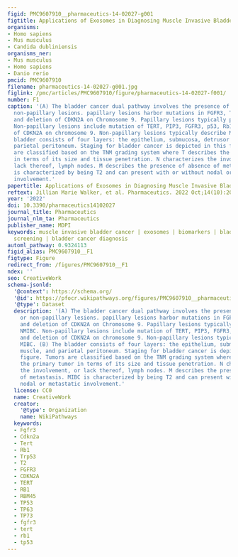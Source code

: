 ```yaml
---
figid: PMC9607910__pharmaceutics-14-02027-g001
figtitle: Applications of Exosomes in Diagnosing Muscle Invasive Bladder Cancer
organisms:
- Homo sapiens
- Mus musculus
- Candida dubliniensis
organisms_ner:
- Mus musculus
- Homo sapiens
- Danio rerio
pmcid: PMC9607910
filename: pharmaceutics-14-02027-g001.jpg
figlink: /pmc/articles/PMC9607910/figure/pharmaceutics-14-02027-f001/
number: F1
caption: '(A) The bladder cancer dual pathway involves the presence of papillary or
  non-papillary lesions. papillary lesions harbor mutations in FGFR3, TERT, PIP3,
  and deletion of CDKN2A on Chromosome 9. Papillary lesions typically present as NMIBC.
  Non-papillary lesions include mutation of TERT, PIP3, FGFR3, p53, Rb1, and deletion
  of CDKN2A on chromosome 9. Non-papillary lesions typically describe MIBC. (B) The
  bladder consists of four layers: the epithelium, submucosa, detrusor muscle, and
  parietal peritoneum. Staging for bladder cancer is depicted in this figure. Tumors
  are classified based on the TNM grading system where T describes the primary tumor
  in terms of its size and tissue penetration. N characterizes the involvement, or
  lack thereof, lymph nodes. M describes the presence of absence of metastasis. MIBC
  is characterized by being T2 and can present with or without nodal or metastatic
  involvement.'
papertitle: Applications of Exosomes in Diagnosing Muscle Invasive Bladder Cancer.
reftext: Jillian Marie Walker, et al. Pharmaceutics. 2022 Oct;14(10):2027.
year: '2022'
doi: 10.3390/pharmaceutics14102027
journal_title: Pharmaceutics
journal_nlm_ta: Pharmaceutics
publisher_name: MDPI
keywords: muscle invasive bladder cancer | exosomes | biomarkers | bladder cancer
  screening | bladder cancer diagnosis
automl_pathway: 0.9324113
figid_alias: PMC9607910__F1
figtype: Figure
redirect_from: /figures/PMC9607910__F1
ndex: ''
seo: CreativeWork
schema-jsonld:
  '@context': https://schema.org/
  '@id': https://pfocr.wikipathways.org/figures/PMC9607910__pharmaceutics-14-02027-g001.html
  '@type': Dataset
  description: '(A) The bladder cancer dual pathway involves the presence of papillary
    or non-papillary lesions. papillary lesions harbor mutations in FGFR3, TERT, PIP3,
    and deletion of CDKN2A on Chromosome 9. Papillary lesions typically present as
    NMIBC. Non-papillary lesions include mutation of TERT, PIP3, FGFR3, p53, Rb1,
    and deletion of CDKN2A on chromosome 9. Non-papillary lesions typically describe
    MIBC. (B) The bladder consists of four layers: the epithelium, submucosa, detrusor
    muscle, and parietal peritoneum. Staging for bladder cancer is depicted in this
    figure. Tumors are classified based on the TNM grading system where T describes
    the primary tumor in terms of its size and tissue penetration. N characterizes
    the involvement, or lack thereof, lymph nodes. M describes the presence of absence
    of metastasis. MIBC is characterized by being T2 and can present with or without
    nodal or metastatic involvement.'
  license: CC0
  name: CreativeWork
  creator:
    '@type': Organization
    name: WikiPathways
  keywords:
  - Fgfr3
  - Cdkn2a
  - Tert
  - Rb1
  - Trp53
  - T2
  - FGFR3
  - CDKN2A
  - TERT
  - RB1
  - RBM45
  - TP53
  - TP63
  - TP73
  - fgfr3
  - tert
  - rb1
  - tp53
---
```

